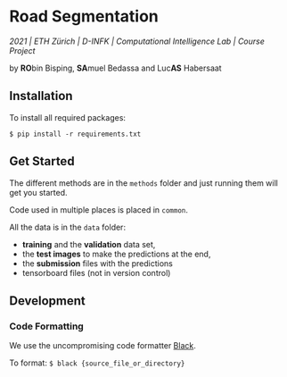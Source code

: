 # Road Segmentation
_2021 | ETH Zürich | D-INFK | Computational Intelligence Lab | Course Project_ 

by **RO**bin Bisping, **SA**muel Bedassa and Luc**AS** Habersaat


## Installation
To install all required packages:
```
$ pip install -r requirements.txt
```

## Get Started
The different methods are in the `methods` folder and just running them will get you started.

Code used in multiple places is placed in `common`.

All the data is in the `data` folder:
* **training** and the **validation** data set,
* the **test images** to make the predictions at the end,
* the **submission** files with the predictions
* tensorboard files (not in version control)



## Development

### Code Formatting
We use the uncompromising code formatter [Black](https://github.com/psf/black). 

To format: `$ black {source_file_or_directory}`